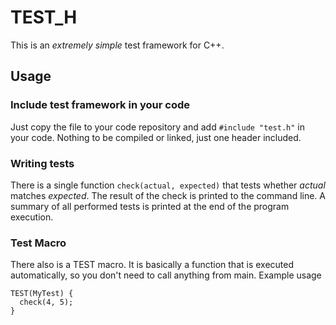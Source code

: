 # TEST_H

This is an *extremely simple* test framework for C++.

## Usage

### Include test framework in your code
Just copy the file to your code repository and add `#include "test.h"` in your code. Nothing to be compiled or linked, just one header included.

### Writing tests
There is a single function `check(actual, expected)` that tests whether *actual* matches *expected*. The result of the check is printed to the command line. A summary of all performed tests is printed at the end of the program execution.

### Test Macro
There also is a TEST macro. It is basically a function that is executed automatically, so you don't need to call anything from main. Example usage
```
TEST(MyTest) {
  check(4, 5);
}
```


